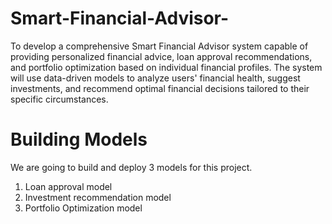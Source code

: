 # Smart-Financial-Advisor-
To develop a comprehensive Smart Financial Advisor system capable of providing personalized financial advice, loan approval recommendations, and portfolio optimization based on individual financial profiles. The system will use data-driven models to analyze users' financial health, suggest investments, and recommend optimal financial decisions tailored to their specific circumstances.


# Building Models 

 We are going to build and deploy 3 models for this project. 
 1. Loan approval model
 2. Investment recommendation model
 3. Portfolio Optimization model

